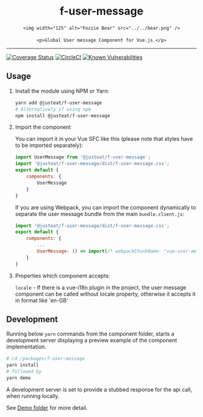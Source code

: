 <!-- markdownlint-disable -->
<div align="center">
    <h1>f-user-message</h1>

    <img width="125" alt="Fozzie Bear" src="../../bear.png" />

    <p>Global User message Component for Vue.js.</p>
</div>

---

[![Coverage Status](https://coveralls.io/repos/github/justeat/f-user-message/badge.svg)](https://coveralls.io/github/justeat/f-user-message)
[![CircleCI](https://circleci.com/gh/justeat/fozzie-components.svg?style=svg)](https://circleci.com/gh/justeat/workflows/fozzie-components)
[![Known Vulnerabilities](https://snyk.io/test/github/justeat/f-user-message/badge.svg?targetFile=package.json)](https://snyk.io/test/github/justeat/f-user-message?targetFile=package.json)
<!-- markdownlint-enable -->

<!-- markdownlint-disable MD002 -->
## Usage
<!-- markdownlint-enable -->

1. Install the module using NPM or Yarn:

    ```bash
    yarn add @justeat/f-user-message
    # Alternatively if using npm
    npm install @justeat/f-user-message
    ```

2. Import the component

    You can import it in your Vue SFC like this (please note that styles have
    to be imported separately):

    ```JavaScript
    import UserMessage from '@justeat/f-user-message';
    import '@justeat/f-user-message/dist/f-user-message.css';
    export default {
        components: {
            UserMessage
        }
    }
    ```

    If you are using Webpack, you can import the component dynamically to
    separate the user message bundle from the main `bundle.client.js`:

    <!-- markdownlint-disable MD013 -->
    ```JavaScript
    import '@justeat/f-user-message/dist/f-user-message.css';
    export default {
        components: {
            ...
            UserMessage: () => import(/* webpackChunkName: "vue-user-message" */ '@justeat/f-user-message')
        }
    }
    ```
    <!-- markdownlint-enable MD013 -->

3. Properties which component accepts:

    `locale` - If there is a vue-i18n plugin in the project, the user message
     component can be called without locale property, otherwise it accepts it
     in format like 'en-GB'

## Development

Running below `yarn` commands from the component folder, starts a development
server displaying a preview example of the component implementation.

```bash
# cd /packages/f-user-message
yarn install
# followed by
yarn demo
```

A development server is set to provide a stubbed response for the api call, when running locally.

See [Demo folder](./src/demo/) for more detail.
